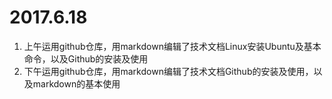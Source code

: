# 2017.6.18
1. 上午运用github仓库，用markdown编辑了技术文档Linux安装Ubuntu及基本命令，以及Github的安装及使用
2. 下午运用github仓库，用markdown编辑了技术文档Github的安装及使用，以及markdown的基本使用
